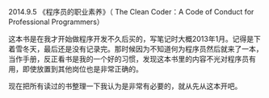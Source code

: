 2014.9.5
《程序员的职业素养》（ The Clean Coder：A Code of Conduct for Professional Programmers）

这本书是在我才开始做程序开发不久后买的，写笔记时大概2013年1月。记得是下着雪冬天，最后还是没有记录完。那时候因为不知道何为程序员然后就来了一本，当作手册，反正看书是我的一个好的习惯，发现这本书里的内容不光对程序员有用，即使放置到其他岗位也是非常正确的。

现在把所有读过的书整理一下我认为是非常有必要的，就从先从这本开吧。

